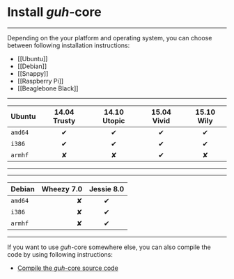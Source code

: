 # Install *guh*-core
--------------------------------------------

Depending on the your platform and operating system, you can choose between following installation instructions:

* [[Ubuntu]]
* [[Debian]]
* [[Snappy]]
* [[Raspberry Pi]]
* [[Beaglebone Black]]

--------------------------------------------------------------------------
| Ubuntu     | 14.04 Trusty | 14.10 Utopic | 15.04 Vivid  | 15.10 Wily   |
|:-----------|:------------:|:------------:|:------------:|:------------:|
| `amd64`    |       ✔      |       ✔      |       ✔      |       ✔      |
| `i386`     |       ✔      |       ✔      |       ✔      |       ✔      |
| `armhf`    |       ✘      |       ✘      |       ✔      |       ✘      |
--------------------------------------------------------------------------

--------------------------------------------
| Debian     |  Wheezy 7.0  |  Jessie 8.0  |
|:-----------|-------------:|:------------:|
| `amd64`    |       ✘      |       ✔      |
| `i386`     |       ✘      |       ✔      |
| `armhf`    |       ✘      |       ✔      |
--------------------------------------------

If you want to use *guh*-core somewhere else, you can also compile the code by using following instructions:

* [Compile the *guh*-core source code](https://github.com/guh/guh/wiki/Compile-guh)
